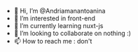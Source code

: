- 👋 Hi, I’m @Andriamanantoanina
- 👀 I’m interested in front-end
- 🌱 I’m currently learning nuxt-js
- 💞️ I’m looking to collaborate on nothing :)
- 📫 How to reach me : don't

<!---
Andriamanantoanina/Andriamanantoanina is a ✨ special ✨ repository because its `README.md` (this file) appears on your GitHub profile.
You can click the Preview link to take a look at your changes.
--->
